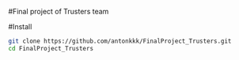 #Final project of Trusters team

#Install

```bash
git clone https://github.com/antonkkk/FinalProject_Trusters.git
cd FinalProject_Trusters

